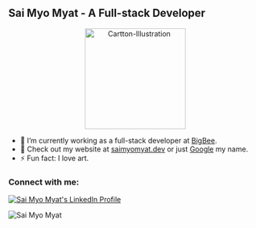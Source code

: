 

## Sai Myo Myat - A Full-stack Developer

<p align="center">
<img width="200px" height="200px" src="https://github.com/user-attachments/assets/f483083e-f16a-4ee9-a0b7-4508e06ebff6" alt="Cartton-Illustration">
</p>

<!-- <p align="left"> <img src="https://komarev.com/ghpvc/?username=Sai-Myo-Myat&label=Profile%20views&color=0e75b6&style=flat-square" alt="saimyomyat" /></p>
-->

- 💼 I’m currently working as a full-stack developer at [BigBee](https://github.com/bigbee-dev).
- 🚀 Check out my website at <a href="https://saimyomyat.dev" target="_blank">saimyomyat.dev</a> or just [Google](https://www.google.com/search?q=sai+myo+myat) my name.
- ⚡ Fun fact: I love art.

<h3 align="left">Connect with me:</h3>
<p>
<a href="https://www.linkedin.com/in/saimyomyat/" target="_blank"><img align="center" src="https://img.shields.io/badge/LinkedIn-0077B5?style=for-the-badge&logo=linkedin&logoColor=white" alt="Sai Myo Myat's LinkedIn Profile" /></a>
</p>

<p><img align="center" src="https://github-readme-streak-stats.herokuapp.com/?user=Sai-Myo-Myat&theme=holi-theme" alt="Sai Myo Myat" /></p>

